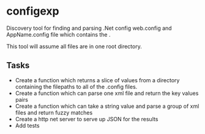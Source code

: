 # configexp
Discovery tool for finding and parsing .Net config web.config and AppName.config
file which contains the <appSettings></appSettings>.

This tool will assume all files are in one root directory.
## Tasks
- Create a function which returns a slice of values from a directory containing
the filepaths to all of the .config files.
- Create a function which can parse one xml file and return the key values pairs
- Create a function which can take a string value and parse a group of xml files and return fuzzy matches
- Create a http net server to serve up JSON for the results
- Add tests
